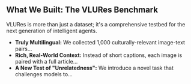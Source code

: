 ## What We Built: The VLURes Benchmark

VLURes is more than just a dataset; it's a comprehensive testbed for the next generation of intelligent agents.

*   **Truly Multilingual:** We collected 1,000 culturally-relevant image-text pairs...
*   **Rich, Real-World Context:** Instead of short captions, each image is paired with a full article...
*   **A New Test of "Unrelatedness":** We introduce a novel task that challenges models to...
